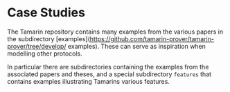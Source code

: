 
Case Studies
============

The Tamarin repository contains many examples from the various papers in the 
subdirectory 
[examples](https://github.com/tamarin-prover/tamarin-prover/tree/develop/
examples). These can serve as inspiration when modelling other protocols.

In particular there are subdirectories containing the examples from the 
associated papers and theses, and a special subdirectory `features` that 
contains examples illustrating Tamarins various features.

<!-- FIX: Give more details about the examples -->
